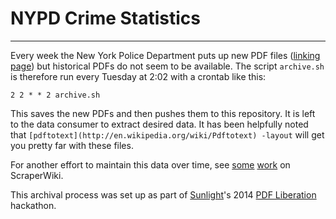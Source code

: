 # NYPD Crime Statistics

---

Every week the New York Police Department puts up new PDF files ([linking page](http://www.nyc.gov/html/nypd/html/crime_prevention/crime_statistics.shtml)) but historical PDFs do not seem to be available. The script `archive.sh` is therefore run every Tuesday at 2:02 with a crontab like this:

    2 2 * * 2 archive.sh

This saves the new PDFs and then pushes them to this repository. It is left to the data consumer to extract desired data. It has been helpfully noted that `[pdftotext](http://en.wikipedia.org/wiki/Pdftotext) -layout` will get you pretty far with these files.

For another effort to maintain this data over time, see [some](https://classic.scraperwiki.com/scrapers/current-week-reported-crime-city-wide-and-for-prec/) [work](https://classic.scraperwiki.com/scrapers/nycrime/) on ScraperWiki.

This archival process was set up as part of [Sunlight](http://sunlightfoundation.com/)'s 2014 [PDF Liberation](http://pdfliberation.wordpress.com/2013/11/15/hackathon/) hackathon.
